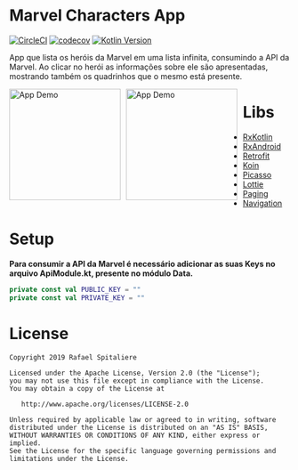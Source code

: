 # Marvel Characters App

[![CircleCI](https://circleci.com/gh/rafaspita/Marvel_Characters_App.svg?style=svg)](https://circleci.com/gh/rafaspita/Marvel_Characters_App) [![codecov](https://codecov.io/gh/rafaspita/Marvel_Characters_App/branch/master/graph/badge.svg)](https://codecov.io/gh/rafaspita/Marvel_Characters_App) [![Kotlin Version](https://img.shields.io/badge/kotlin-1.3.50-blue.svg)](http://kotlinlang.org/) 

App que lista os heróis da Marvel em uma lista infinita, consumindo a API da Marvel. Ao clicar no herói as informações sobre ele são apresentadas, mostrando também os quadrinhos que o mesmo está presente.

<img src=https://media.giphy.com/media/h7Lo2bkeNwjzzCAvuW/giphy.gif
	alt="App Demo"
	style="float: left; margin-right: 10px;"
	width="200"/> <img src=https://media.giphy.com/media/Ke2wtFF5T9c2YP215i/giphy.gif
	alt="App Demo"
	style="float: left; margin-right: 10px;"
	width="200"/>

# Libs
* [RxKotlin](https://github.com/ReactiveX/RxKotlin)
* [RxAndroid](https://github.com/ReactiveX/RxAndroid)
* [Retrofit](https://github.com/square/retrofit)
* [Koin](https://github.com/InsertKoinIO/koin)
* [Picasso](https://github.com/square/picasso)
* [Lottie](https://github.com/airbnb/lottie-android)
* [Paging](https://developer.android.com/jetpack/androidx/releases/paging)
* [Navigation](https://developer.android.com/jetpack/androidx/releases/navigation)

# Setup
**Para consumir a API da Marvel é necessário adicionar as suas Keys no arquivo ApiModule.kt, presente no módulo Data.**
```kotlin
private const val PUBLIC_KEY = ""  
private const val PRIVATE_KEY = ""
```

# License
    Copyright 2019 Rafael Spitaliere

    Licensed under the Apache License, Version 2.0 (the "License");
    you may not use this file except in compliance with the License.
    You may obtain a copy of the License at

       http://www.apache.org/licenses/LICENSE-2.0

    Unless required by applicable law or agreed to in writing, software
    distributed under the License is distributed on an "AS IS" BASIS,
    WITHOUT WARRANTIES OR CONDITIONS OF ANY KIND, either express or implied.
    See the License for the specific language governing permissions and
    limitations under the License.
